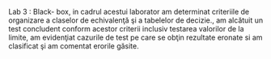 Lab 3 : Black- box, in cadrul acestui laborator am determinat criteriile de organizare a claselor de echivalenţă şi a tabelelor de decizie., am alcătuit un test concludent conform acestor criterii inclusiv testarea valorilor de la limite, am evidenţiat cazurile de test pe care se obţin rezultate eronate si am clasificat şi am comentat erorile găsite.

